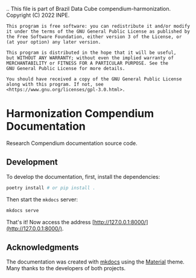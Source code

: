 ..
    This file is part of Brazil Data Cube compendium-harmonization.
    Copyright (C) 2022 INPE.

    This program is free software: you can redistribute it and/or modify
    it under the terms of the GNU General Public License as published by
    the Free Software Foundation, either version 3 of the License, or
    (at your option) any later version.

    This program is distributed in the hope that it will be useful,
    but WITHOUT ANY WARRANTY; without even the implied warranty of
    MERCHANTABILITY or FITNESS FOR A PARTICULAR PURPOSE. See the
    GNU General Public License for more details.

    You should have received a copy of the GNU General Public License
    along with this program. If not, see <https://www.gnu.org/licenses/gpl-3.0.html>.


# Harmonization Compendium Documentation

Research Compendium documentation source code.

## Development

To develop the documentation, first, install the dependencies:

```sh
poetry install # or pip install .
```

Then start the `mkdocs` server:

```sh
mkdocs serve
```

That's it! Now access the address [http://127.0.0.1:8000/](http://127.0.0.1:8000/).

## Acknowledgments

The documentation was created with [mkdocs](https://www.mkdocs.org/) using the [Material](https://squidfunk.github.io/mkdocs-material/) theme. Many thanks to the developers of both projects.
